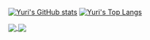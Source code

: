 [![Yuri's GitHub stats](https://github-readme-stats.vercel.app/api?username=yurifalves&show_icons=true&theme=chartreuse-dark&show_owner=true)](https://github.com/yurifalves?tab=repositories)
[![Yuri's Top Langs](https://github-readme-stats.vercel.app/api/top-langs/?username=yurifalves&show_icons=true&theme=chartreuse-dark&show_owner=true&hide=jupyter%20notebook&layout=compact&langs_count=10)](https://github.com/yurifalves?tab=repositories)

<a href="https://github.com/yurifalves?tab=repositories">
  <img align="center" src="https://github-readme-stats.vercel.app/api?username=yurifalves&show_icons=true&theme=chartreuse-dark&show_owner=true" />
</a>
<a href="https://github.com/yurifalves?tab=repositories">
  <img align="center" src="https://github-readme-stats.vercel.app/api/top-langs/?username=yurifalves&show_icons=true&theme=chartreuse-dark&show_owner=true&hide=jupyter%20notebook&layout=compact&langs_count=10" />
</a>
